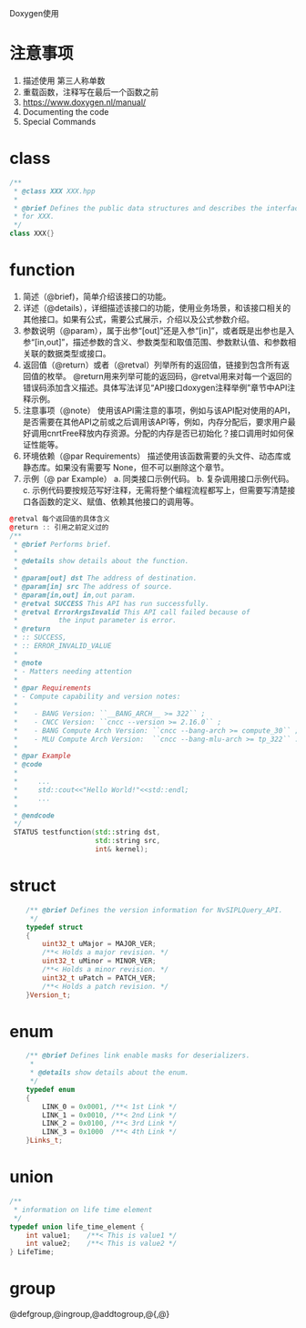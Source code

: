 Doxygen使用
# 注意事项
1. 描述使用 第三人称单数
2. 重载函数，注释写在最后一个函数之前
3. https://www.doxygen.nl/manual/
 1. Documenting the code
 2. Special Commands
# class
```cpp
/**
 * @class XXX XXX.hpp
 *
 * @brief Defines the public data structures and describes the interfaces
 * for XXX.
 */
class XXX{}
```
# function
1. 简述（@brief)，简单介绍该接口的功能。
2. 详述（@details），详细描述该接口的功能，使用业务场景，和该接口相关的其他接口。如果有公式，需要公式展示，介绍以及公式参数介绍。
3. 参数说明（@param），属于出参“[out]”还是入参“[in]”，或者既是出参也是入参“[in,out]”，描述参数的含义、参数类型和取值范围、参数默认值、和参数相关联的数据类型或接口。
4. 返回值（@return）或者（@retval）列举所有的返回值，链接到包含所有返回值的枚举。
@return用来列举可能的返回码，@retval用来对每一个返回的错误码添加含义描述。具体写法详见“API接口doxygen注释举例”章节中API注释示例。
5. 注意事项（@note）
使用该API需注意的事项，例如与该API配对使用的API，是否需要在其他API之前或之后调用该API等，例如，内存分配后，要求用户最好调用cnrtFree释放内存资源。分配的内存是否已初始化？接口调用时如何保证性能等。
6. 环境依赖（@par Requirements）
描述使用该函数需要的头文件、动态库或静态库。如果没有需要写 None，但不可以删除这个章节。
7. 示例（@ par Example）
 a. 同类接口示例代码。
 b. 复杂调用接口示例代码。
 c. 示例代码要按规范写好注释，无需将整个编程流程都写上，但需要写清楚接口各函数的定义、赋值、依赖其他接口的调用等。
```cpp
@retval 每个返回值的具体含义
@return :: 引用之前定义过的
/**
 * @brief Performs brief.
 *
 * @details show details about the function.
 *
 * @param[out] dst The address of destination.
 * @param[in] src The address of source.
 * @param[in,out] in,out param.
 * @retval SUCCESS This API has run successfully.
 * @retval ErrorArgsInvalid This API call failed because of
 *          the input parameter is error.
 * @return
 * :: SUCCESS,
 * :: ERROR_INVALID_VALUE
 *
 * @note
 * - Matters needing attention 
 *
 * @par Requirements
 * - Compute capability and version notes:
 *
 *    - BANG Version: ``__BANG_ARCH__ >= 322`` ;
 *    - CNCC Version: ``cncc --version >= 2.16.0`` ;
 *    - BANG Compute Arch Version: ``cncc --bang-arch >= compute_30`` ;
 *    - MLU Compute Arch Version:  ``cncc --bang-mlu-arch >= tp_322`` .
 *
 * @par Example
 * @code
 *
 *     ...
 *     std::cout<<"Hello World!"<<std::endl;
 *     ...
 *
 * @endcode
 */
 STATUS testfunction(std::string dst,
                     std::string src,
                     int& kernel);
```
# struct
```cpp
    /** @brief Defines the version information for NvSIPLQuery_API.
     */
    typedef struct
    {
        uint32_t uMajor = MAJOR_VER; 
        /**< Holds a major revision. */
        uint32_t uMinor = MINOR_VER; 
        /**< Holds a minor revision. */
        uint32_t uPatch = PATCH_VER; 
        /**< Holds a patch revision. */
    }Version_t;

```
# enum
```cpp
    /** @brief Defines link enable masks for deserializers.
     *
     * @details show details about the enum.
     */
    typedef enum
    {
        LINK_0 = 0x0001, /**< 1st Link */
        LINK_1 = 0x0010, /**< 2nd Link */
        LINK_2 = 0x0100, /**< 3rd Link */
        LINK_3 = 0x1000  /**< 4th Link */
    }Links_t;
```
# union
```cpp
/**
 * information on life time element
 */
typedef union life_time_element {
    int value1;    /**< This is value1 */
    int value2;    /**< This is value2 */
} LifeTime;
```
# group
@defgroup,@ingroup,@addtogroup,@{,@}

